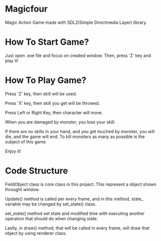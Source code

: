 # Magicfour
Magic Action Game made with SDL2(Simple Directmedia Layer) library.

# How To Start Game?
Just open .exe file and focus on created window. Then, press 'Z' key and play it!

# How To Play Game?
Press 'Z' key, then skill will be used.

Press 'X' key, then skill you get will be throwed.

Press Left or Right Key, then character will move.

When you are damaged by monster, you lose your skill.

If there are no skills in your hand, and you get touched by monster, you will die, and the game will end.
To kill monsters as many as possible is the subject of this game.

Enjoy it!

# Code Structure
FieldObject class is core class in this project. This represent a object shown throught window.

Update() method is called per every frame, and in this method, state_ variable may be changed by set_state() class.

set_state() method set state and modified time with executing another operation that should do when changing state.

Lastly, in draw() method, that will be called in every frame, will draw that object by using renderer class.
